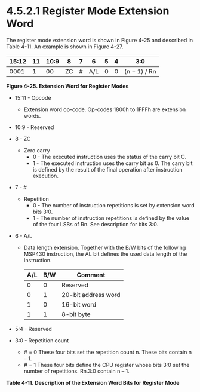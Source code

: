 # 4.5.2.1 Register Mode Extension Word

The register mode extension word is shown in Figure 4-25 and described in Table 4-11. An example is shown in Figure 4-27.

<a id="figure-4-25"></a>

| 15:12 | 11  | 10:9 | 8   | 7   | 6   | 5   | 4   | 3:0          |
| ----- | --- | ---- | --- | --- | --- | --- | --- | ------------ |
| 0001  | 1   | 00   | ZC  | #   | A/L | 0   | 0   | (n − 1) / Rn |

**Figure 4-25. Extension Word for Register Modes**

<a id="table-4-11"></a>

- 15:11 - Opcode
  - Extension word op-code. Op-codes 1800h to 1FFFh are extension words.
- 10:9 - Reserved
- 8 - ZC
  - Zero carry
    - 0 - The executed instruction uses the status of the carry bit C.
    - 1 - The executed instruction uses the carry bit as 0. The carry bit is defined by the result of the
      final operation after instruction execution.
- 7 - #
  - Repetition
    - 0 - The number of instruction repetitions is set by extension word bits 3:0.
    - 1 - The number of instruction repetitions is defined by the value of the four LSBs of Rn. See
      description for bits 3:0.
- 6 - A/L
  - Data length extension. Together with the B/W bits of the following MSP430 instruction, the AL bit defines the
    used data length of the instruction.

    | A/L | B/W | Comment |
    | --- | --- | ------------------- |
    | 0 | 0 | Reserved |
    | 0 | 1 | 20-bit address word |
    | 1 | 0 | 16-bit word |
    | 1 | 1 | 8-bit byte |

- 5:4 - Reserved
- 3:0 - Repetition count
  - \# = 0 These four bits set the repetition count n. These bits contain n – 1.
  - \# = 1 These four bits define the CPU register whose bits 3:0 set the number of repetitions. Rn.3:0 contain n – 1.

**Table 4-11. Description of the Extension Word Bits for Register Mode**

